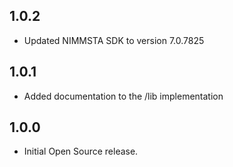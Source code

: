 ## 1.0.2

* Updated NIMMSTA SDK to version 7.0.7825

## 1.0.1

* Added documentation to the /lib implementation

## 1.0.0

* Initial Open Source release.